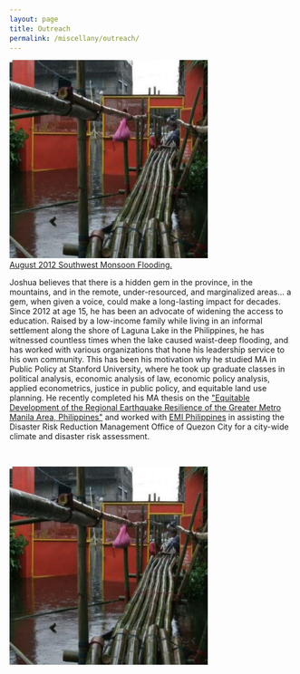 ```yaml
---
layout: page
title: Outreach
permalink: /miscellany/outreach/
---
```


<dl id="" class="wp-caption alignright" style="max-width: 350px">
    <dt>
        <a href="/images/aug2012.jpg" >
            <img class="" src="/images/aug2012.jpg"/>
            <figcaption>August 2012 Southwest Monsoon Flooding.</figcaption>
        </a>
    </dt>
</dl>

<p>Joshua believes that there is a hidden gem in the province, in the mountains, and in the remote, under-resourced, and marginalized areas... a gem, when given a voice, could make a long-lasting impact for decades. Since 2012 at age 15, he has been an advocate of widening the access to education. Raised by a low-income family while living in an informal settlement along the shore of Laguna Lake in the Philippines, he has witnessed countless times when the lake caused waist-deep flooding, and has worked with various organizations that hone his leadership service to his own community. This has been his motivation why he studied MA in Public Policy at Stanford University, where he took up graduate classes in political analysis, economic analysis of law, economic policy analysis, applied econometrics, justice in public policy, and equitable land use planning. He recently completed his MA thesis on the <a href="https://stacks.stanford.edu/file/druid:kd110gb2567/ma_thesis_dimasaka_2022.pdf">"Equitable Development of the Regional Earthquake Resilience of the Greater Metro Manila Area, Philippines"</a> and worked with <a href="https://emi-megacities.org/">EMI Philippines</a> in assisting the Disaster Risk Reduction Management Office of Quezon City for a city-wide climate and disaster risk assessment.</p><br>

<dl id="" class="wp-caption alignleft" style="max-width: 350px">
    <dt><a href="/images/aug2012.jpg" ><img class="" caption="August 2012 Southwest Monsoon Flooding" src="/images/aug2012.jpg"/></a></dt>
</dl>